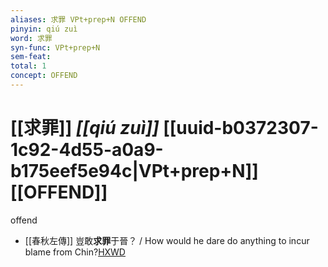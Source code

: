 ```yaml
---
aliases: 求罪 VPt+prep+N OFFEND
pinyin: qiú zuì
word: 求罪
syn-func: VPt+prep+N
sem-feat: 
total: 1
concept: OFFEND 
---
```

# [[求罪]] *[[qiú zuì]]*  [[uuid-b0372307-1c92-4d55-a0a9-b175eef5e94c|VPt+prep+N]] [[OFFEND]]
offend
 - [[春秋左傳]] 豈敢**求罪**于晉？ / How would he dare do anything to incur blame from Chin?[HXWD](https://hxwd.org/textview.html?location=KR1e0001_tls_007-234a.8)